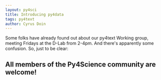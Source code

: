 ```yaml
---
layout: py4sci
title: Introducing py4data
tags: py4text
author: Cyrus Doin
---
```

Some folks have already found out about our py4text Working group, meeting
Fridays at the D-Lab from 2-4pm. And there's apparently some confusion. So, just
to be clear:

## All members of the Py4Science community are welcome!

